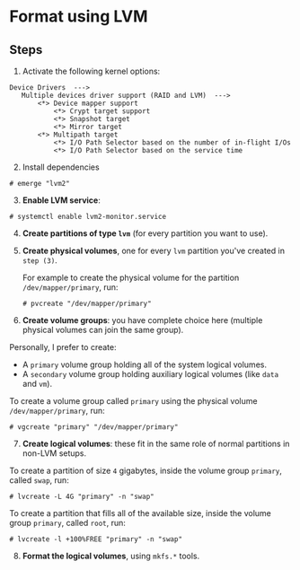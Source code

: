 # Format using LVM

## Steps

1. Activate the following kernel options:

```
Device Drivers  --->
   Multiple devices driver support (RAID and LVM)  --->
       <*> Device mapper support
           <*> Crypt target support
           <*> Snapshot target
           <*> Mirror target
       <*> Multipath target
           <*> I/O Path Selector based on the number of in-flight I/Os
           <*> I/O Path Selector based on the service time
```

2. Install dependencies

```ShellSession
# emerge "lvm2"
```

3. **Enable LVM service**:

```ShellSession
# systemctl enable lvm2-monitor.service
```

4. **Create partitions of type `lvm`** (for every partition you want to use).

5. **Create physical volumes**, one for every `lvm` partition you've created in `step (3)`.
 
   For example to create the physical volume for the partition `/dev/mapper/primary`, run:
 
   ```ShellSession
   # pvcreate "/dev/mapper/primary"
   ```

6. **Create volume groups**: you have complete choice here (multiple physical volumes can join the same group).
  
  Personally, I prefer to create:
  * A `primary` volume group holding all of the system logical volumes.
  * A `secondary` volume group holding auxiliary logical volumes (like `data` and `vm`).
   
  To create a volume group called `primary` using the physical volume `/dev/mapper/primary`, run:

  ```ShellSession
  # vgcreate "primary" "/dev/mapper/primary"
  ```

7. **Create logical volumes**: these fit in the same role of normal partitions in non-LVM setups.

  To create a partition of size `4` gigabytes, inside the volume group `primary`, called `swap`, run:
  
  ```ShellSession
  # lvcreate -L 4G "primary" -n "swap"
  ```
  
  To create a partition that fills all of the available size, inside the volume group `primary`, called `root`, run:
  
  ```ShellSession
  # lvcreate -l +100%FREE "primary" -n "swap"
  ```
  
8. **Format the logical volumes**, using `mkfs.*` tools.
